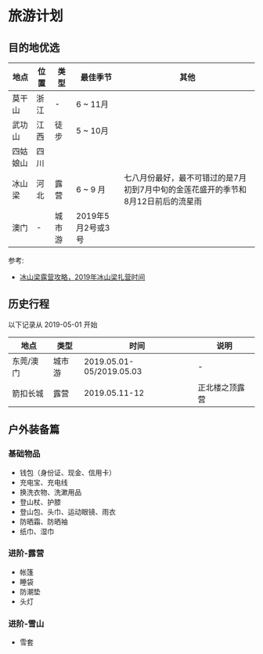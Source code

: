 # 旅游计划

## 目的地优选

地点 | 位置 | 类型 | 最佳季节 | 其他
--- | --- | --- | --- | ---
莫干山 | 浙江 | - | 6 ~ 11月 |
武功山 | 江西 | 徒步 | 5 ~ 10月 |
四姑娘山 | 四川 |
冰山梁 | 河北 | 露营 | 6 ~ 9 月 | 七八月份最好，最不可错过的是7月初到7月中旬的金莲花盛开的季节和8月12日前后的流星雨
澳门 | - | 城市游 | 2019年5月2号或3号 |

参考:

- [冰山梁露营攻略，2019年冰山梁扎营时间](https://zhuanlan.zhihu.com/p/54606076)

## 历史行程

以下记录从 2019-05-01 开始

地点 | 类型 | 时间 | 说明
--- | --- | --- | ---
东莞/澳门 | 城市游 | 2019.05.01-05/2019.05.03 | -
箭扣长城 | 露营 | 2019.05.11-12 | 正北楼之顶露营

## 户外装备篇

### 基础物品

- 钱包（身份证、现金、信用卡）
- 充电宝、充电线
- 换洗衣物、洗漱用品
- 登山杖、护膝
- 登山包、头巾、运动眼镜、雨衣
- 防晒霜、防晒袖
- 纸巾、湿巾

### 进阶-露营

- 帐篷
- 睡袋
- 防潮垫
- 头灯

### 进阶-雪山

- 雪套
